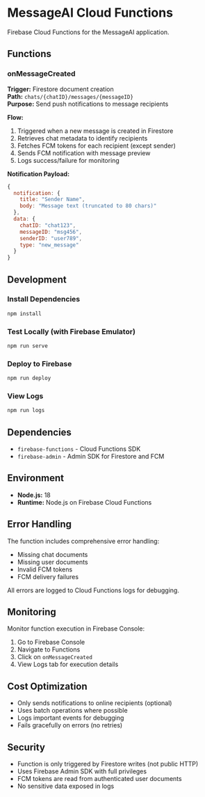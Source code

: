 # MessageAI Cloud Functions

Firebase Cloud Functions for the MessageAI application.

## Functions

### onMessageCreated

**Trigger:** Firestore document creation  
**Path:** `chats/{chatID}/messages/{messageID}`  
**Purpose:** Send push notifications to message recipients

**Flow:**
1. Triggered when a new message is created in Firestore
2. Retrieves chat metadata to identify recipients
3. Fetches FCM tokens for each recipient (except sender)
4. Sends FCM notification with message preview
5. Logs success/failure for monitoring

**Notification Payload:**
```javascript
{
  notification: {
    title: "Sender Name",
    body: "Message text (truncated to 80 chars)"
  },
  data: {
    chatID: "chat123",
    messageID: "msg456",
    senderID: "user789",
    type: "new_message"
  }
}
```

## Development

### Install Dependencies
```bash
npm install
```

### Test Locally (with Firebase Emulator)
```bash
npm run serve
```

### Deploy to Firebase
```bash
npm run deploy
```

### View Logs
```bash
npm run logs
```

## Dependencies

- `firebase-functions` - Cloud Functions SDK
- `firebase-admin` - Admin SDK for Firestore and FCM

## Environment

- **Node.js:** 18
- **Runtime:** Node.js on Firebase Cloud Functions

## Error Handling

The function includes comprehensive error handling:
- Missing chat documents
- Missing user documents
- Invalid FCM tokens
- FCM delivery failures

All errors are logged to Cloud Functions logs for debugging.

## Monitoring

Monitor function execution in Firebase Console:
1. Go to Firebase Console
2. Navigate to Functions
3. Click on `onMessageCreated`
4. View Logs tab for execution details

## Cost Optimization

- Only sends notifications to online recipients (optional)
- Uses batch operations where possible
- Logs important events for debugging
- Fails gracefully on errors (no retries)

## Security

- Function is only triggered by Firestore writes (not public HTTP)
- Uses Firebase Admin SDK with full privileges
- FCM tokens are read from authenticated user documents
- No sensitive data exposed in logs
